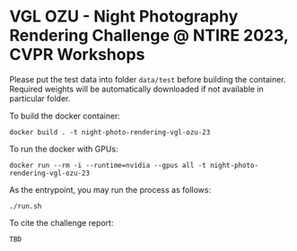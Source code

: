 # VGL OZU - Night Photography Rendering Challenge @ NTIRE 2023, CVPR Workshops

Please put the test data into folder ```data/test``` before building the container.
Required weights will be automatically downloaded if not available in particular folder.

To build the docker container:

```
docker build . -t night-photo-rendering-vgl-ozu-23
```


To run the docker with GPUs:

```
docker run --rm -i --runtime=nvidia --gpus all -t night-photo-rendering-vgl-ozu-23
```


As the entrypoint, you may run the process as follows:

```
./run.sh
```

To cite the challenge report:

```
TBD
```